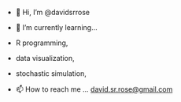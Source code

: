 - 👋 Hi, I’m @davidsrrose
- 🌱 I’m currently learning...
- R programming,
- data visualization,
- stochastic simulation,

- 📫 How to reach me ... 
    david.sr.rose@gmail.com

<!---
davidsrrose/davidsrrose is a ✨ special ✨ repository because its `README.md` (this file) appears on your GitHub profile.
You can click the Preview link to take a look at your changes.
--->
